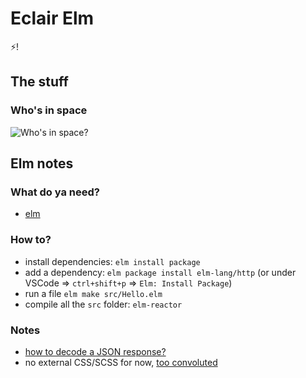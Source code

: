 # Eclair Elm

:zap:!

## The stuff

### Who's in space

![Who's in space?](/github/whoisinspace.gif)

## Elm notes

### What do ya need?

- [elm](https://guide.elm-lang.org/install.html)

### How to?

- install dependencies: `elm install package`
- add a dependency: `elm package install elm-lang/http` (or under VSCode => `ctrl+shift+p` => `Elm: Install Package`)
- run a file `elm make src/Hello.elm`
- compile all the `src` folder: `elm-reactor`

### Notes

- [how to decode a JSON response?](http://package.elm-lang.org/packages/elm-lang/core/5.1.1/Json-Decode)
- no external CSS/SCSS for now, [too convoluted](https://gist.github.com/coreytrampe/a120fac4959db7852c0f)
